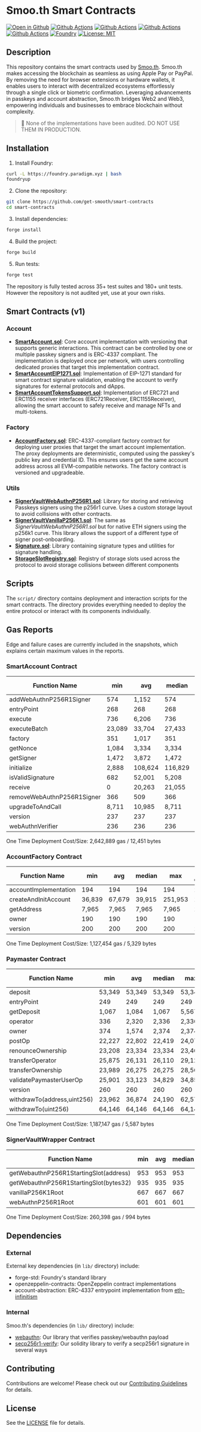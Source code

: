 # Smoo.th Smart Contracts

[![Open in Github][github-editor-badge]][github-editor-url] [![Github Actions][gha-quality-badge]][gha-quality-url]
[![Github Actions][gha-test-badge]][gha-test-url]
[![Github Actions][gha-static-analysis-badge]][gha-static-analysis-url]
[![Github Actions][gha-release-badge]][gha-release-url] [![Foundry][foundry-badge]][foundry]
[![License: MIT][license-badge]][license]

[github-editor-url]: https://github.dev/get-smooth/smart-contracts/tree/main
[github-editor-badge]: https://img.shields.io/badge/Github-Open%20the%20Editor-purple?logo=github
[gha-quality-url]: https://github.com/get-smooth/smart-contracts/actions/workflows/quality-checks.yml
[gha-quality-badge]: https://github.com/get-smooth/smart-contracts/actions/workflows/quality-checks.yml/badge.svg?branch=main
[gha-test-url]: https://github.com/get-smooth/smart-contracts/actions/workflows/tests.yml
[gha-test-badge]: https://github.com/get-smooth/smart-contracts/actions/workflows/tests.yml/badge.svg?branch=main
[gha-static-analysis-url]: https://github.com/get-smooth/smart-contracts/actions/workflows/static-analysis.yml
[gha-static-analysis-badge]: https://github.com/get-smooth/template-foundry/actions/workflows/static-analysis.yml/badge.svg?branch=main
[gha-release-url]: https://github.com/get-smooth/smart-contracts/actions/workflows/release-package.yml
[gha-release-badge]: https://github.com/get-smooth/smart-contracts/actions/workflows/release-package.yml/badge.svg
[foundry]: https://book.getfoundry.sh/
[foundry-badge]: https://img.shields.io/badge/Built%20with-Foundry-FFDB1C.svg
[license]: ./LICENSE.md
[license-badge]: https://img.shields.io/badge/License-MIT-blue.svg

## Description

This repository contains the smart contracts used by [Smoo.th](https://github.com/get-smooth). Smoo.th makes accessing the blockchain as seamless as using Apple Pay or PayPal. By removing the need for browser extensions or hardware wallets, it enables users to interact with decentralized ecosystems effortlessly through a single click or biometric confirmation. Leveraging advancements in passkeys and account abstraction, Smoo.th bridges Web2 and Web3, empowering individuals and businesses to embrace blockchain without complexity.

> 🚨 None of the implementations have been audited. DO NOT USE THEM IN PRODUCTION.

## Installation

1. Install Foundry:

```bash
curl -L https://foundry.paradigm.xyz | bash
foundryup
```

2. Clone the repository:

```bash
git clone https://github.com/get-smooth/smart-contracts
cd smart-contracts
```

3. Install dependencies:

```bash
forge install
```

4. Build the project:

```bash
forge build
```

5. Run tests:

```bash
forge test
```

The repository is fully tested across 35+ test suites and 180+ unit tests. However the repository is not audited yet, use at your own risks.

## Smart Contracts (v1)

### Account
- **[SmartAccount.sol](./src/v1/Account/SmartAccount.sol)**: Core account implementation with versioning that supports generic interactions. This contract can be controlled by one or multiple passkey signers and is ERC-4337 compliant. The implementation is deployed once per network, with users controlling dedicated proxies that target this implementation contract.
- **[SmartAccountEIP1271.sol](./src/v1/Account/SmartAccountEIP1271.sol)**: Implementation of EIP-1271 standard for smart contract signature validation, enabling the account to verify signatures for external protocols and dApps.
- **[SmartAccountTokensSupport.sol](./src/v1/Account/SmartAccountTokensSupport.sol)**: Implementation of ERC721 and ERC1155 receiver interfaces (ERC721Receiver, ERC1155Receiver), allowing the smart account to safely receive and manage NFTs and multi-tokens.

### Factory
- **[AccountFactory.sol](./src/v1/AccountFactory.sol)**: ERC-4337-compliant factory contract for deploying user proxies that target the smart account implementation. The proxy deployments are deterministic, computed using the passkey's public key and credential ID. This ensures users get the same account address across all EVM-compatible networks. The factory contract is versioned and upgradeable.

### Utils
- **[SignerVaultWebAuthnP256R1.sol](./src/utils/SignerVaultWebAuthnP256R1.sol)**: Library for storing and retrieving Passkeys signers using the p256r1 curve. Uses a custom storage layout to avoid collisions with other contracts.
- **[SignerVaultVanillaP256K1.sol](./src/utils/SignerVaultVanillaP256K1.sol)**: The same as *SignerVaultWebAuthnP256R1.sol* but for native ETH signers using the p256k1 curve. This library allows the support of a different type of signer post-onboarding.
- **[Signature.sol](./src/utils/Signature.sol)**: Library containing signature types and utilities for signature handling.
- **[StorageSlotRegistry.sol](./src/utils/StorageSlotRegistry.sol)**: Registry of storage slots used across the protocol to avoid storage collisions between different components

## Scripts

The `script/` directory contains deployment and interaction scripts for the smart contracts. The directory provides everything needed to deploy the entire protocol or interact with its components individually.

## Gas Reports

Edge and failure cases are currently included in the snapshots, which explains certain maximum values in the reports.

### SmartAccount Contract
| Function Name | min | avg | median | max | # calls |
|--------------|-----|-----|--------|-----|---------|
| addWebAuthnP256R1Signer | 574 | 1,152 | 574 | 73,120 | 259 |
| entryPoint | 268 | 268 | 268 | 268 | 518 |
| execute | 736 | 6,206 | 736 | 83,584 | 294 |
| executeBatch | 23,089 | 33,704 | 27,433 | 56,171 | 8 |
| factory | 351 | 1,017 | 351 | 2,351 | 3 |
| getNonce | 1,084 | 3,334 | 3,334 | 5,584 | 2 |
| getSigner | 1,472 | 3,872 | 1,472 | 7,472 | 10 |
| initialize | 2,888 | 108,624 | 116,829 | 116,829 | 46 |
| isValidSignature | 682 | 52,001 | 5,208 | 286,606 | 12 |
| receive | 0 | 20,263 | 21,055 | 21,055 | 266 |
| removeWebAuthnP256R1Signer | 366 | 509 | 366 | 18,866 | 258 |
| upgradeToAndCall | 8,711 | 10,985 | 8,711 | 16,219 | 8 |
| version | 237 | 237 | 237 | 237 | 2 |
| webAuthnVerifier | 236 | 236 | 236 | 236 | 256 |

One Time Deployment Cost/Size: 2,642,889 gas / 12,451 bytes

### AccountFactory Contract
| Function Name | min | avg | median | max | # calls |
|--------------|-----|-----|--------|-----|---------|
| accountImplementation | 194 | 194 | 194 | 194 | 2 |
| createAndInitAccount | 36,839 | 67,679 | 39,915 | 251,953 | 296 |
| getAddress | 7,965 | 7,965 | 7,965 | 7,965 | 295 |
| owner | 190 | 190 | 190 | 190 | 1 |
| version | 200 | 200 | 200 | 200 | 2 |

One Time Deployment Cost/Size: 1,127,454 gas / 5,329 bytes

### Paymaster Contract
| Function Name | min | avg | median | max | # calls |
|--------------|-----|-----|--------|-----|---------|
| deposit | 53,349 | 53,349 | 53,349 | 53,349 | 1,028 |
| entryPoint | 249 | 249 | 249 | 249 | 1 |
| getDeposit | 1,067 | 1,084 | 1,067 | 5,567 | 258 |
| operator | 336 | 2,320 | 2,336 | 2,336 | 259 |
| owner | 374 | 1,574 | 2,374 | 2,374 | 5 |
| postOp | 22,227 | 22,802 | 22,419 | 24,075 | 512 |
| renounceOwnership | 23,208 | 23,334 | 23,334 | 23,460 | 2 |
| transferOperator | 25,875 | 26,131 | 26,110 | 29,122 | 259 |
| transferOwnership | 23,989 | 26,275 | 26,275 | 28,562 | 2 |
| validatePaymasterUserOp | 25,901 | 33,123 | 34,829 | 34,856 | 11 |
| version | 260 | 260 | 260 | 260 | 2 |
| withdrawTo(address,uint256) | 23,962 | 36,874 | 24,190 | 62,571 | 770 |
| withdrawTo(uint256) | 64,146 | 64,146 | 64,146 | 64,146 | 1 |

One Time Deployment Cost/Size: 1,187,147 gas / 5,587 bytes

### SignerVaultWrapper Contract
| Function Name | min | avg | median | max | # calls |
|--------------|-----|-----|--------|-----|---------|
| getWebauthnP256R1StartingSlot(address) | 953 | 953 | 953 | 953 | 256 |
| getWebauthnP256R1StartingSlot(bytes32) | 935 | 935 | 935 | 935 | 256 |
| vanillaP256K1Root | 667 | 667 | 667 | 667 | 1 |
| webAuthnP256R1Root | 601 | 601 | 601 | 601 | 1 |

One Time Deployment Cost/Size: 260,398 gas / 994 bytes

## Dependencies

### External

External key dependencies (in `lib/` directory) include:
- forge-std: Foundry's standard library
- openzeppelin-contracts: OpenZeppelin contract implementations
- account-abstraction: ERC-4337 entrypoint implementation from [eth-infinitism](https://github.com/eth-infinitism/account-abstraction)

### Internal

Smoo.th's dependencies (in `lib/` directory) include:
- [webauthn](https://github.com/get-smooth/webauthn): Our library that verifies passkey/webauthn payload
- [secp256r1-verify](https://github.com/get-smooth/secp256r1-verify): Our solidity library to verify a secp256r1 signature in several ways


## Contributing

Contributions are welcome! Please check out our [Contributing Guidelines](CONTRIBUTING.md) for details.

## License

See the [LICENSE](LICENSE.md) file for details.

